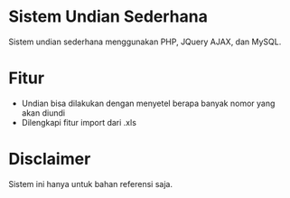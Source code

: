 # Sistem Undian Sederhana
Sistem undian sederhana menggunakan PHP, JQuery AJAX, dan MySQL. 

# Fitur
* Undian bisa dilakukan dengan menyetel berapa banyak nomor yang akan diundi
* Dilengkapi fitur import dari .xls

# Disclaimer
Sistem ini hanya untuk bahan referensi saja. 
